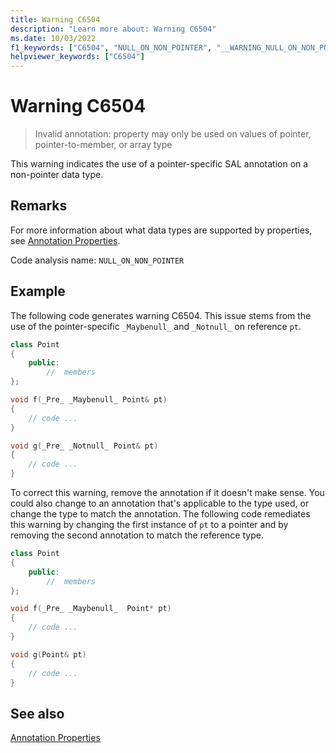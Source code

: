 ```yaml
---
title: Warning C6504
description: "Learn more about: Warning C6504"
ms.date: 10/03/2022
f1_keywords: ["C6504", "NULL_ON_NON_POINTER", "__WARNING_NULL_ON_NON_POINTER"]
helpviewer_keywords: ["C6504"]
---
```

# Warning C6504

> Invalid annotation: property may only be used on values of pointer, pointer-to-member, or array type

This warning indicates the use of a pointer-specific SAL annotation on a non-pointer data type.

## Remarks

For more information about what data types are supported by properties, see [Annotation Properties](using-sal-annotations-to-reduce-c-cpp-code-defects.md).

Code analysis name: `NULL_ON_NON_POINTER`

## Example

The following code generates warning C6504. This issue stems from the use of the pointer-specific `_Maybenull_` and `_Notnull_` on reference `pt`.

```cpp
class Point
{
    public:
        //  members
};

void f(_Pre_ _Maybenull_ Point& pt)
{
    // code ...
}

void g(_Pre_ _Notnull_ Point& pt)
{
    // code ...
}
```

To correct this warning, remove the annotation if it doesn't make sense. You could also change to an annotation that's applicable to the type used, or change the type to match the annotation. The following code remediates this warning by changing the first instance of `pt` to a pointer and by removing the second annotation to match the reference type.

```cpp
class Point
{
    public:
        //  members
};

void f(_Pre_ _Maybenull_  Point* pt)
{
    // code ...
}

void g(Point& pt)
{
    // code ...
}
```

## See also

[Annotation Properties](using-sal-annotations-to-reduce-c-cpp-code-defects.md)
